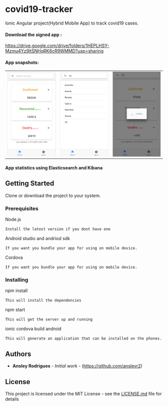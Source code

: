 # covid19-tracker

Ionic Angular project(Hybrid Mobile App) to track covid19 cases.

#### Download the signed app :
https://drive.google.com/drive/folders/1HEPLHSY-Mzmu4Yz9ltSNHqRK6cR9WMMD?usp=sharing

#### App snapshots:

|         |       |        |
| :-----: |:-----:| :-----:|
|<img src="https://github.com/ansleyr2/covid19-tracker/blob/app-images-for-readme/src/assets/app-images/app-1.PNG" />|<img src="https://github.com/ansleyr2/covid19-tracker/blob/app-images-for-readme/src/assets/app-images/app-2.PNG" />|<img src="https://github.com/ansleyr2/covid19-tracker/blob/app-images-for-readme/src/assets/app-images/app-3.PNG" />|

#### App statistics using Elasticsearch and Kibana




## Getting Started

Clone or download the project to your system.

### Prerequisites

Node.js 

```
Install the latest version if you dont have one
```

Android studio and andriod sdk
```
If you want you bundle your app for using on mobile device.
```

Cordova
```
If you want you bundle your app for using on mobile device.
```

### Installing

npm install

```
This will install the dependencies
```

npm start
```
This will get the server up and running
```

ionic cordova build android
```
This will generate an application that can be installed on the phones.
```


## Authors

* **Ansley Rodrigues** - *Initial work* - (https://github.com/ansleyr2)

## License

This project is licensed under the MIT License - see the [LICENSE.md](LICENSE.md) file for details

